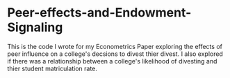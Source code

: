 # Peer-effects-and-Endowment-Signaling
This is the code I wrote for my Econometrics Paper exploring the effects of peer influence on a college's decsions to divest thier divest. I also explored if there was a relationship between a college's likelihood of divesting and thier student matriculation rate. 
